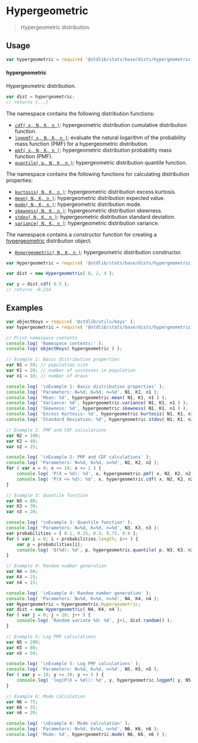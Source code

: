 <!--

@license Apache-2.0

Copyright (c) 2018 The Stdlib Authors.

Licensed under the Apache License, Version 2.0 (the "License");
you may not use this file except in compliance with the License.
You may obtain a copy of the License at

   http://www.apache.org/licenses/LICENSE-2.0

Unless required by applicable law or agreed to in writing, software
distributed under the License is distributed on an "AS IS" BASIS,
WITHOUT WARRANTIES OR CONDITIONS OF ANY KIND, either express or implied.
See the License for the specific language governing permissions and
limitations under the License.

-->

# Hypergeometric

> Hypergeometric distribution.

<section class="usage">

## Usage

```javascript
var hypergeometric = require( '@stdlib/stats/base/dists/hypergeometric' );
```

#### hypergeometric

Hypergeometric distribution.

```javascript
var dist = hypergeometric;
// returns {...}
```

The namespace contains the following distribution functions:

<!-- <toc pattern="*+(cdf|pmf|mgf|quantile)*"> -->

<div class="namespace-toc">

-   <span class="signature">[`cdf( x, N, K, n )`][@stdlib/stats/base/dists/hypergeometric/cdf]</span><span class="delimiter">: </span><span class="description">hypergeometric distribution cumulative distribution function.</span>
-   <span class="signature">[`logpmf( x, N, K, n )`][@stdlib/stats/base/dists/hypergeometric/logpmf]</span><span class="delimiter">: </span><span class="description">evaluate the natural logarithm of the probability mass function (PMF) for a hypergeometric distribution.</span>
-   <span class="signature">[`pmf( x, N, K, n )`][@stdlib/stats/base/dists/hypergeometric/pmf]</span><span class="delimiter">: </span><span class="description">hypergeometric distribution probability mass function (PMF).</span>
-   <span class="signature">[`quantile( p, N, K, n )`][@stdlib/stats/base/dists/hypergeometric/quantile]</span><span class="delimiter">: </span><span class="description">hypergeometric distribution quantile function.</span>

</div>

<!-- </toc> -->

The namespace contains the following functions for calculating distribution properties:

<!-- <toc pattern="*+(entropy|kurtosis|mean|median|mode|skewness|stdev|variance)*"> -->

<div class="namespace-toc">

-   <span class="signature">[`kurtosis( N, K, n )`][@stdlib/stats/base/dists/hypergeometric/kurtosis]</span><span class="delimiter">: </span><span class="description">hypergeometric distribution excess kurtosis.</span>
-   <span class="signature">[`mean( N, K, n )`][@stdlib/stats/base/dists/hypergeometric/mean]</span><span class="delimiter">: </span><span class="description">hypergeometric distribution expected value.</span>
-   <span class="signature">[`mode( N, K, n )`][@stdlib/stats/base/dists/hypergeometric/mode]</span><span class="delimiter">: </span><span class="description">hypergeometric distribution mode.</span>
-   <span class="signature">[`skewness( N, K, n )`][@stdlib/stats/base/dists/hypergeometric/skewness]</span><span class="delimiter">: </span><span class="description">hypergeometric distribution skewness.</span>
-   <span class="signature">[`stdev( N, K, n )`][@stdlib/stats/base/dists/hypergeometric/stdev]</span><span class="delimiter">: </span><span class="description">hypergeometric distribution standard deviation.</span>
-   <span class="signature">[`variance( N, K, n )`][@stdlib/stats/base/dists/hypergeometric/variance]</span><span class="delimiter">: </span><span class="description">hypergeometric distribution variance.</span>

</div>

<!-- </toc> -->

The namespace contains a constructor function for creating a [hypergeometric][hypergeometric-distribution] distribution object.

<!-- <toc pattern="*ctor*"> -->

<div class="namespace-toc">

-   <span class="signature">[`Hypergeometric( N, K, n )`][@stdlib/stats/base/dists/hypergeometric/ctor]</span><span class="delimiter">: </span><span class="description">hypergeometric distribution constructor.</span>

</div>

<!-- </toc> -->

```javascript
var Hypergeometric = require( '@stdlib/stats/base/dists/hypergeometric' ).Hypergeometric;

var dist = new Hypergeometric( 8, 2, 4 );

var y = dist.cdf( 0.5 );
// returns ~0.214
```

</section>

<!-- /.usage -->

<section class="examples">

## Examples

<!-- TODO: better examples -->

<!-- eslint no-undef: "error" -->

```javascript
var objectKeys = require( '@stdlib/utils/keys' );
var hypergeometric = require( '@stdlib/stats/base/dists/hypergeometric' );

// Print namespace contents
console.log( 'Namespace contents:' );
console.log( objectKeys( hypergeometric ) );

// Example 1: Basic distribution properties
var N1 = 50; // population size
var K1 = 20; // number of successes in population
var n1 = 10; // number of draws

console.log( '\nExample 1: Basic distribution properties' );
console.log( 'Parameters: N=%d, K=%d, n=%d', N1, K1, n1 );
console.log( 'Mean: %d', hypergeometric.mean( N1, K1, n1 ) );
console.log( 'Variance: %d', hypergeometric.variance( N1, K1, n1 ) );
console.log( 'Skewness: %d', hypergeometric.skewness( N1, K1, n1 ) );
console.log( 'Excess Kurtosis: %d', hypergeometric.kurtosis( N1, K1, n1 ) );
console.log( 'Standard Deviation: %d', hypergeometric.stdev( N1, K1, n1 ) );

// Example 2: PMF and CDF calculations
var N2 = 100;
var K2 = 40;
var n2 = 25;

console.log( '\nExample 2: PMF and CDF calculations' );
console.log( 'Parameters: N=%d, K=%d, n=%d', N2, K2, n2 );
for ( var x = 0; x <= 10; x += 2 ) {
    console.log( 'P(X = %d): %d', x, hypergeometric.pmf( x, N2, K2, n2 ) );
    console.log( 'P(X <= %d): %d', x, hypergeometric.cdf( x, N2, K2, n2 ) );
}

// Example 3: Quantile function
var N3 = 80;
var K3 = 30;
var n3 = 20;

console.log( '\nExample 3: Quantile function' );
console.log( 'Parameters: N=%d, K=%d, n=%d', N3, K3, n3 );
var probabilities = [ 0.1, 0.25, 0.5, 0.75, 0.9 ];
for ( var i = 0; i < probabilities.length; i++ ) {
    var p = probabilities[i];
    console.log( 'Q(%d): %d', p, hypergeometric.quantile( p, N3, K3, n3 ) );
}

// Example 4: Random number generation
var N4 = 60;
var K4 = 25;
var n4 = 15;

console.log( '\nExample 4: Random number generation' );
console.log( 'Parameters: N=%d, K=%d, n=%d', N4, K4, n4 );
var Hypergeometric = hypergeometric.Hypergeometric;
var dist = new Hypergeometric( N4, K4, n4 );
for ( var j = 0; j < 10; j++ ) {
    console.log( 'Random variate %d: %d', j+1, dist.random() );
}

// Example 5: Log PMF calculations
var N5 = 200;
var K5 = 80;
var n5 = 50;

console.log( '\nExample 5: Log PMF calculations' );
console.log( 'Parameters: N=%d, K=%d, n=%d', N5, K5, n5 );
for ( var y = 10; y <= 30; y += 5 ) {
    console.log( 'log(P(X = %d)): %d', y, hypergeometric.logpmf( y, N5, K5, n5 ) );
}

// Example 6: Mode calculation
var N6 = 75;
var K6 = 35;
var n6 = 20;

console.log( '\nExample 6: Mode calculation' );
console.log( 'Parameters: N=%d, K=%d, n=%d', N6, K6, n6 );
console.log( 'Mode: %d', hypergeometric.mode( N6, K6, n6 ) );

```

</section>

<!-- /.examples -->

<!-- Section for related `stdlib` packages. Do not manually edit this section, as it is automatically populated. -->

<section class="related">

</section>

<!-- /.related -->

<!-- Section for all links. Make sure to keep an empty line after the `section` element and another before the `/section` close. -->

<section class="links">

[hypergeometric-distribution]: https://en.wikipedia.org/wiki/Hypergeometric_distribution

<!-- <toc-links> -->

[@stdlib/stats/base/dists/hypergeometric/ctor]: https://github.com/stdlib-js/stdlib/tree/develop/lib/node_modules/%40stdlib/stats/base/dists/hypergeometric/ctor

[@stdlib/stats/base/dists/hypergeometric/kurtosis]: https://github.com/stdlib-js/stdlib/tree/develop/lib/node_modules/%40stdlib/stats/base/dists/hypergeometric/kurtosis

[@stdlib/stats/base/dists/hypergeometric/mean]: https://github.com/stdlib-js/stdlib/tree/develop/lib/node_modules/%40stdlib/stats/base/dists/hypergeometric/mean

[@stdlib/stats/base/dists/hypergeometric/mode]: https://github.com/stdlib-js/stdlib/tree/develop/lib/node_modules/%40stdlib/stats/base/dists/hypergeometric/mode

[@stdlib/stats/base/dists/hypergeometric/skewness]: https://github.com/stdlib-js/stdlib/tree/develop/lib/node_modules/%40stdlib/stats/base/dists/hypergeometric/skewness

[@stdlib/stats/base/dists/hypergeometric/stdev]: https://github.com/stdlib-js/stdlib/tree/develop/lib/node_modules/%40stdlib/stats/base/dists/hypergeometric/stdev

[@stdlib/stats/base/dists/hypergeometric/variance]: https://github.com/stdlib-js/stdlib/tree/develop/lib/node_modules/%40stdlib/stats/base/dists/hypergeometric/variance

[@stdlib/stats/base/dists/hypergeometric/cdf]: https://github.com/stdlib-js/stdlib/tree/develop/lib/node_modules/%40stdlib/stats/base/dists/hypergeometric/cdf

[@stdlib/stats/base/dists/hypergeometric/logpmf]: https://github.com/stdlib-js/stdlib/tree/develop/lib/node_modules/%40stdlib/stats/base/dists/hypergeometric/logpmf

[@stdlib/stats/base/dists/hypergeometric/pmf]: https://github.com/stdlib-js/stdlib/tree/develop/lib/node_modules/%40stdlib/stats/base/dists/hypergeometric/pmf

[@stdlib/stats/base/dists/hypergeometric/quantile]: https://github.com/stdlib-js/stdlib/tree/develop/lib/node_modules/%40stdlib/stats/base/dists/hypergeometric/quantile

<!-- </toc-links> -->

</section>

<!-- /.links -->
